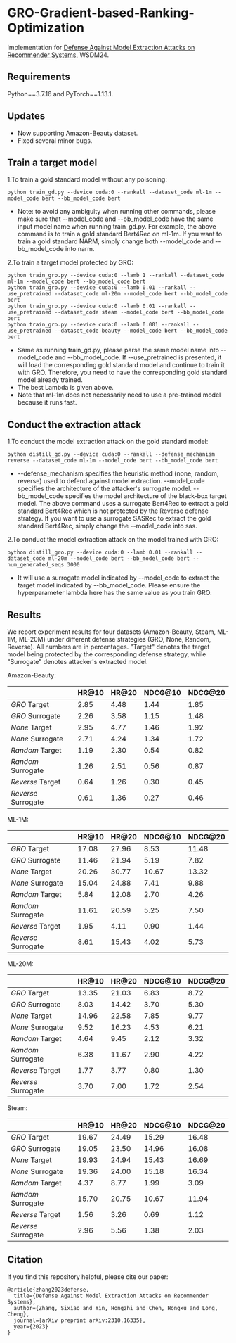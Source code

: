 # GRO-Gradient-based-Ranking-Optimization
 
Implementation for [Defense Against Model Extraction Attacks on Recommender Systems](http://arxiv.org/abs/2310.16335), WSDM24.

## Requirements
Python==3.7.16 and PyTorch==1.13.1.

## Updates
- Now supporting Amazon-Beauty dataset.
- Fixed several minor bugs.

## Train a target model

1.To train a gold standard model without any poisoning:
```
python train_gd.py --device cuda:0 --rankall --dataset_code ml-1m --model_code bert --bb_model_code bert
```
- Note: to avoid any ambiguity when running other commands, please make sure that --model_code and --bb_model_code have 
the same input model name when running train_gd.py. For example, the above command is to train a gold standard Bert4Rec
on ml-1m. If you want to train a gold standard NARM, simply change both --model_code and --bb_model_code into narm.

2.To train a target model protected by GRO:
```
python train_gro.py --device cuda:0 --lamb 1 --rankall --dataset_code ml-1m --model_code bert --bb_model_code bert
python train_gro.py --device cuda:0 --lamb 0.01 --rankall --use_pretrained --dataset_code ml-20m --model_code bert --bb_model_code bert
python train_gro.py --device cuda:0 --lamb 0.01 --rankall --use_pretrained --dataset_code steam --model_code bert --bb_model_code bert
python train_gro.py --device cuda:0 --lamb 0.001 --rankall --use_pretrained --dataset_code beauty --model_code bert --bb_model_code bert
```
- Same as running train_gd.py, please parse the same model name into --model_code and --bb_model_code. If --use_pretrained is presented, it will load the corresponding gold standard model and continue to train it with GRO. Therefore, you need to have the corresponding gold standard model already trained. 
- The best Lambda is given above.
- Note that ml-1m does not necessarily need to use a pre-trained model because it runs fast.

## Conduct the extraction attack

1.To conduct the model extraction attack on the gold standard model:
```
python distill_gd.py --device cuda:0 --rankall --defense_mechanism reverse --dataset_code ml-1m --model_code bert --bb_model_code bert
```
- --defense_mechanism specifies the heuristic method (none, random, reverse) used to defend against model extraction.
--model_code specifies the architecture of the attacker's surrogate model. --bb_model_code specifies the model architecture
of the black-box target model. The above command uses a surrogate Bert4Rec to extract a gold standard Bert4Rec which is not
protected by the Reverse defense strategy. If you want to use a surrogate SASRec to extract the gold standard Bert4Rec, simply change
the --model_code into sas.

2.To conduct the model extraction attack on the model trained with GRO:
```
python distill_gro.py --device cuda:0 --lamb 0.01 --rankall --dataset_code ml-20m --model_code bert --bb_model_code bert --num_generated_seqs 3000
```
- It will use a surrogate model indicated by --model_code to extract the target model indicated by --bb_model_code. Please ensure the hyperparameter lambda here has the same value as you train GRO.

## Results
We report experiment results for four datasets (Amazon-Beauty, Steam, ML-1M, ML-20M) under different defense strategies (GRO, None, Random, Reverse). 
All numbers are in percentages. "Target" denotes the target model being protected by the corresponding defense strategy, while "Surrogate" denotes attacker's extracted model.

Amazon-Beauty:

|                      | HR@10 | HR@20 | NDCG@10 | NDCG@20 |
|----------------------|-------|-------|---------|---------|
| _GRO_ Target         | 2.85  | 4.48  | 1.44    | 1.85    | 
| _GRO_ Surrogate      | 2.26  | 3.58  | 1.15    | 1.48    |
| _None_ Target        | 2.95  | 4.77  | 1.46    | 1.92    |
| _None_ Surrogate     | 2.71  | 4.24  | 1.34    | 1.72    |
| _Random_ Target      | 1.19  | 2.30  | 0.54    | 0.82    |
| _Random_ Surrogate   | 1.26  | 2.51  | 0.56    | 0.87    |
| _Reverse_ Target     | 0.64  | 1.26  | 0.30    | 0.45    |
| _Reverse_ Surrogate  | 0.61  | 1.36  | 0.27    | 0.46    |

ML-1M:

|                      | HR@10 | HR@20 | NDCG@10 | NDCG@20 |
|----------------------|-------|-------|---------|---------|
| _GRO_ Target         | 17.08 | 27.96 | 8.53    | 11.48   | 
| _GRO_ Surrogate      | 11.46 | 21.94 | 5.19    | 7.82    |
| _None_ Target        | 20.26 | 30.77 | 10.67   | 13.32   |
| _None_ Surrogate     | 15.04 | 24.88 | 7.41    | 9.88    |
| _Random_ Target      | 5.84  | 12.08 | 2.70    | 4.26    |
| _Random_ Surrogate   | 11.61 | 20.59 | 5.25    | 7.50    |
| _Reverse_ Target     | 1.95  | 4.11  | 0.90    | 1.44    |
| _Reverse_ Surrogate  | 8.61  | 15.43 | 4.02    | 5.73    |

ML-20M:

|                      | HR@10 | HR@20 | NDCG@10 | NDCG@20 |
|----------------------|-------|-------|---------|---------|
| _GRO_ Target         | 13.35 | 21.03 | 6.83    | 8.72    | 
| _GRO_ Surrogate      | 8.03  | 14.42 | 3.70    | 5.30    |
| _None_ Target        | 14.96 | 22.58 | 7.85    | 9.77    |
| _None_ Surrogate     | 9.52  | 16.23 | 4.53    | 6.21    |
| _Random_ Target      | 4.64  | 9.45  | 2.12    | 3.32    |
| _Random_ Surrogate   | 6.38  | 11.67 | 2.90    | 4.22    |
| _Reverse_ Target     | 1.77  | 3.77  | 0.80    | 1.30    |
| _Reverse_ Surrogate  | 3.70  | 7.00  | 1.72    | 2.54    |

Steam:

|                      | HR@10 | HR@20 | NDCG@10 | NDCG@20 |
|----------------------|-------|-------|---------|---------|
| _GRO_ Target         | 19.67 | 24.49 | 15.29   | 16.48   | 
| _GRO_ Surrogate      | 19.05 | 23.50 | 14.96   | 16.08   |
| _None_ Target        | 19.93 | 24.94 | 15.43   | 16.69   |
| _None_ Surrogate     | 19.36 | 24.00 | 15.18   | 16.34   |
| _Random_ Target      | 4.37  | 8.77  | 1.99    | 3.09    |
| _Random_ Surrogate   | 15.70 | 20.75 | 10.67   | 11.94   |
| _Reverse_ Target     | 1.56  | 3.26  | 0.69    | 1.12    |
| _Reverse_ Surrogate  | 2.96  | 5.56  | 1.38    | 2.03    |



## Citation
If you find this repository helpful, please cite our paper:
```
@article{zhang2023defense,
  title={Defense Against Model Extraction Attacks on Recommender Systems},
  author={Zhang, Sixiao and Yin, Hongzhi and Chen, Hongxu and Long, Cheng},
  journal={arXiv preprint arXiv:2310.16335},
  year={2023}
}
```